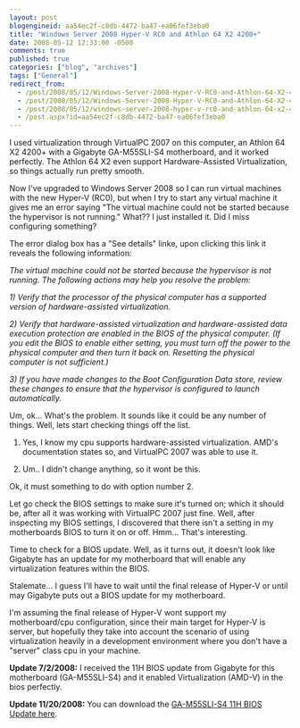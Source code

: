 ```yaml
---
layout: post
blogengineid: aa54ec2f-c8db-4472-ba47-ea06fef3eba0
title: "Windows Server 2008 Hyper-V RC0 and Athlon 64 X2 4200+"
date: 2008-05-12 12:33:00 -0500
comments: true
published: true
categories: ["blog", "archives"]
tags: ["General"]
redirect_from: 
  - /post/2008/05/12/Windows-Server-2008-Hyper-V-RC0-and-Athlon-64-X2-4200.aspx
  - /post/2008/05/12/Windows-Server-2008-Hyper-V-RC0-and-Athlon-64-X2-4200
  - /post/2008/05/12/windows-server-2008-hyper-v-rc0-and-athlon-64-x2-4200
  - /post.aspx?id=aa54ec2f-c8db-4472-ba47-ea06fef3eba0
---
```

<!-- more -->


I used virtualization through VirtualPC 2007 on this computer, an Athlon 64 X2 4200+ with a Gigabyte GA-M55SLI-S4 motherboard, and it worked perfectly. The Athlon 64 X2 even support Hardware-Assisted Virtualization, so things actually run pretty smooth. 



Now I&#39;ve upgraded to Windows Server 2008 so I can run virtual machines with the new Hyper-V (RC0), but when I try to start any virtual machine it gives me an error saying &quot;The virtual machine could not be started because the hypervisor is not running.&quot; What?? I just installed it. Did I miss configuring something? 



The error dialog box has a &quot;See details&quot; linke, upon clicking this link it reveals the following information: 



*The virtual machine could not be started because the hypervisor is not running. The following actions may help you resolve the problem:* 



*1) Verify that the processor of the physical computer has a supported version of hardware-assisted virtualization.* 



*2) Verify that hardware-assisted virtualization and hardware-assisted data execution protection are enabled in the BIOS of the physical computer. (If you edit the BIOS to enable either setting, you must turn off the power to the physical computer and then turn it back on. Resetting the physical computer is not sufficient.)* 



*3) If you have made changes to the Boot Configuration Data store, review these changes to ensure that the hypervisor is configured to launch automatically.* 



Um, ok... What&#39;s the problem. It sounds like it could be any number of things. Well, lets start checking things off the list. 



1) Yes, I know my cpu supports hardware-assisted virtualization. AMD&#39;s documentation states so, and VirtualPC 2007 was able to use it.

3) Um.. I didn&#39;t change anything, so it wont be this. 



Ok, it must something to do with option number 2. 



Let go check the BIOS settings to make sure it&#39;s turned on; which it should be, after all it was working with VirtualPC 2007 just fine. Well, after inspecting my BIOS settings, I discovered that there isn&#39;t a setting in my motherboards BIOS to turn it on or off. Hmm... That&#39;s interesting. 



Time to check for a BIOS update. Well, as it turns out, it doesn&#39;t look like Gigabyte has an update for my motherboard that will enable any virtualization features within the BIOS. 



Stalemate... I guess I&#39;ll have to wait until the final release of Hyper-V or until may Gigabyte puts out a BIOS update for my motherboard. 



I&#39;m assuming the final release of Hyper-V wont support my motherboard/cpu configuration, since their main target for Hyper-V is server, but hopefully they take into account the scenario of using virtualization heavily in a development environment where you don&#39;t have a &quot;server&quot; class cpu in your machine. 



**Update 7/2/2008:** I received the 11H BIOS update from Gigabyte for this motherboard
(GA-M55SLI-S4) and it enabled Virtualization (AMD-V) in the bios
perfectly. 



**Update 11/20/2008:** You can download the <a href="http://ggts.gigabyte.com.tw/FileList/619667/m55slis4.11h">GA-M55SLI-S4 11H BIOS Update here</a>.

